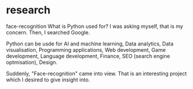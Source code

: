 # research
face-recognition
What is Python used for? I was asking myself, that is my concern. Then, I searched Google.

Python can be usde for 
AI and machine learning, 
Data analytics, 
Data visualisation, 
Programming applications, 
Web development, 
Game development, 
Language development, 
Finance, 
SEO (search engine optmisation), 
Design.

Suddenly, "Face-recognition" came into view. That is an interesting project which I desired to give insight into.

